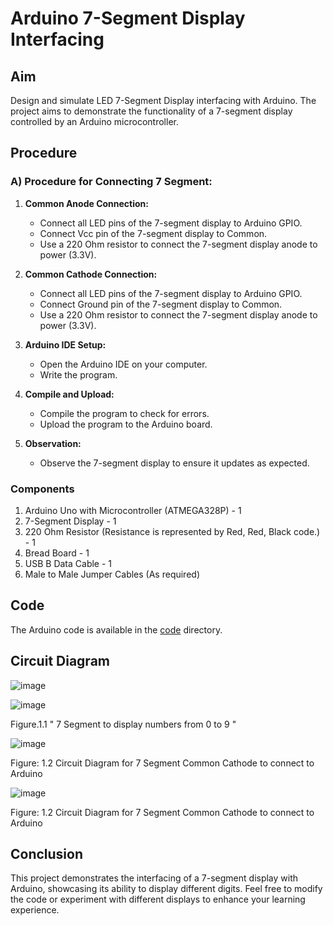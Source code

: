 # Arduino 7-Segment Display Interfacing

## Aim

Design and simulate LED 7-Segment Display interfacing with Arduino. The project aims to demonstrate the functionality of a 7-segment display controlled by an Arduino microcontroller.

## Procedure

### A) Procedure for Connecting 7 Segment:

1. **Common Anode Connection:**
   - Connect all LED pins of the 7-segment display to Arduino GPIO.
   - Connect Vcc pin of the 7-segment display to Common.
   - Use a 220 Ohm resistor to connect the 7-segment display anode to power (3.3V).

2. **Common Cathode Connection:**
   - Connect all LED pins of the 7-segment display to Arduino GPIO.
   - Connect Ground pin of the 7-segment display to Common.
   - Use a 220 Ohm resistor to connect the 7-segment display anode to power (3.3V).

3. **Arduino IDE Setup:**
   - Open the Arduino IDE on your computer.
   - Write the program.

4. **Compile and Upload:**
   - Compile the program to check for errors.
   - Upload the program to the Arduino board.

5. **Observation:**
   - Observe the 7-segment display to ensure it updates as expected.

### Components

1. Arduino Uno with Microcontroller (ATMEGA328P) - 1
2. 7-Segment Display - 1
3. 220 Ohm Resistor (Resistance is represented by Red, Red, Black code.) - 1
4. Bread Board - 1
5. USB B Data Cable - 1
6. Male to Male Jumper Cables (As required)

## Code

The Arduino code is available in the [code](https://github.com/sohansai/internet-of-things/blob/main/Arduino_7Segment_Display/Arduino_7Segment_Display.txt) directory.

## Circuit Diagram

![image](https://github.com/sohansai/internet-of-things/assets/76840110/e76c8bf8-f13e-45f4-bdfe-f3bcda4594fb)

![image](https://github.com/sohansai/internet-of-things/assets/76840110/192e724e-1516-438f-ade8-5e0050c53c1b)

Figure.1.1  " 7 Segment to display numbers from 0 to 9 "

![image](https://github.com/sohansai/internet-of-things/assets/76840110/6fbf7b5f-6f08-4ef6-a8c9-73b9935e3dd2)

Figure: 1.2 Circuit Diagram for 7 Segment Common Cathode to connect to Arduino

![image](https://github.com/sohansai/internet-of-things/assets/76840110/1cca225e-b261-4c6d-bf06-37437c013907)

Figure: 1.2 Circuit Diagram for 7 Segment Common Cathode to connect to Arduino



## Conclusion

This project demonstrates the interfacing of a 7-segment display with Arduino, showcasing its ability to display different digits. Feel free to modify the code or experiment with different displays to enhance your learning experience.

